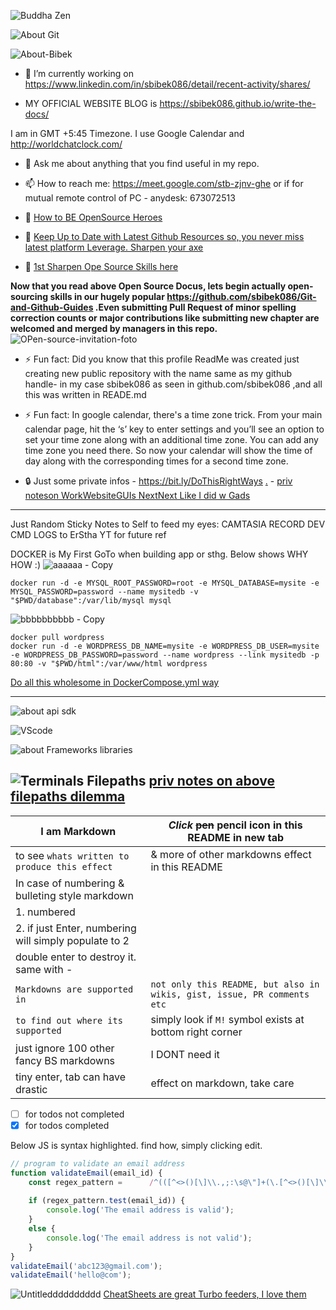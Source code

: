 ![Buddha Zen](https://user-images.githubusercontent.com/11883023/150837338-f0c237f0-ce29-4f8b-9c20-c2f34054f79b.jpg)

![About Git](https://user-images.githubusercontent.com/11883023/150847281-192341a7-7ad3-49e4-beb5-0c7934c8eebf.png)

![About-Bibek](https://user-images.githubusercontent.com/11883023/170458925-cb1673ac-f378-4e99-9369-9b4a5712abf3.jpg)

- 🔭 I’m currently working on https://www.linkedin.com/in/sbibek086/detail/recent-activity/shares/

- MY OFFICIAL WEBSITE BLOG is https://sbibek086.github.io/write-the-docs/

 I am in GMT +5:45 Timezone. I use Google Calendar and http://worldchatclock.com/
- 💬 Ask me about anything that you find useful in my repo.

- 📫 How to reach me: https://meet.google.com/stb-zjnv-ghe or if for mutual remote control of PC - anydesk: 673072513

- 📙 [How to BE OpenSource Heroes](https://opensource.guide/how-to-contribute/)
- 📙 [Keep Up to Date with Latest Github Resources so, you never miss latest platform Leverage. Sharpen your axe](https://github.blog/)    
- 📙 [1st Sharpen Ope Source Skills here](https://docs.github.com/en/communities)  

**Now that you read above Open Source Docus, lets begin actually open-sourcing skills in our hugely popular https://github.com/sbibek086/Git-and-Github-Guides .Even submitting Pull Request of minor spelling correction counts or major contributions like submitting new chapter are welcomed and merged by managers in this repo.**
![OPen-source-invitation-foto](https://user-images.githubusercontent.com/11883023/168205844-fab475cf-f632-4eff-89a1-a07b54f10ce8.png)

- ⚡ Fun fact: Did you know that this profile ReadMe was created just creating new public repository with the name same as my github handle- in my case sbibek086 as seen in github.com/sbibek086 ,and all this was written in READE.md
- ⚡ Fun fact: In google calendar, there's a time zone trick. From your main calendar page, hit the ‘s’ key to enter settings and you’ll see an option to set your time zone along with an additional time zone. You can add any time zone you need there. So now your calendar will show the time of day along with the corresponding times for a second time zone.  

- 🔒 Just some private infos - https://bit.ly/DoThisRightWays [.](https://gist.github.com/sbibek086/d7b400fb94f250b23fa8ea306de87f68#comments)
                             - [priv noteson WorkWebsiteGUIs NextNext Like I did w Gads](https://github.com/sbibek086/sbibek086.io/issues/13)
---
Just Random Sticky Notes to Self to feed my eyes:
CAMTASIA RECORD DEV CMD LOGS to ErStha YT for future ref

DOCKER is My First GoTo when building app or sthg. Below shows WHY HOW :)
![aaaaaa - Copy](https://user-images.githubusercontent.com/11883023/165359966-7c14c1d7-6922-40ce-b948-238f2f62d1ac.jpg)
```
docker run -d -e MYSQL_ROOT_PASSWORD=root -e MYSQL_DATABASE=mysite -e MYSQL_PASSWORD=password --name mysitedb -v "$PWD/database":/var/lib/mysql mysql
```
![bbbbbbbbbb - Copy](https://user-images.githubusercontent.com/11883023/166107791-cd87fdd5-0f18-4998-9b4e-027fcb712fa9.jpg)

```
docker pull wordpress
docker run -d -e WORDPRESS_DB_NAME=mysite -e WORDPRESS_DB_USER=mysite -e WORDPRESS_DB_PASSWORD=password --name wordpress --link mysitedb -p 80:80 -v "$PWD/html":/var/www/html wordpress
```
[Do all this wholesome in DockerCompose.yml way](https://sbibek086.github.io/write-the-docs/2022-04-30-YML-HowToWrite-ItsA2Zusage.html)

---
![about api sdk](https://user-images.githubusercontent.com/11883023/161394976-5e6e4a52-d88d-4c90-aacc-38eb3e8e5527.png)

![VScode](https://user-images.githubusercontent.com/11883023/167818448-58635e50-a442-4ee3-97f4-17c16cd2ad39.jpg)

![about Frameworks libraries](https://user-images.githubusercontent.com/11883023/161394716-8fa526a0-278e-41f1-a164-9df95fbf948e.png)

![Terminals Filepaths](https://user-images.githubusercontent.com/11883023/167841841-76ea9dd9-9351-4bba-994a-18cdf03db67f.jpg)
[priv notes on above filepaths dilemma](https://github.com/sbibek086/Git-and-Github-Guides/issues/4)
---
|**I am Markdown** | *Click* ~~pen~~ pencil icon in this README in new tab|
|  --------------------|---------------------------------------------------------------|
|to see `whats written to produce this effect` | & more of other markdowns effect in this README|
| In case of numbering & bulleting style markdown|                        |
|1. numbered                                                         |                      |
|2. if just Enter, numbering will simply populate to 2 |                  |
|double enter to destroy it. same with - |                    |
|`Markdowns are supported in` | `not only this README, but also in wikis, gist, issue, PR comments etc` |
| `to find out where its supported` | simply look if `M!` symbol exists at bottom right corner |
| just ignore 100  other fancy BS markdowns | I DONT need it |
| tiny enter, tab can have drastic | effect on markdown, take care |

- [ ] for todos not completed
- [X] for todos completed 

Below JS is syntax highlighted. find how, simply clicking edit.
```javascript
// program to validate an email address
function validateEmail(email_id) {
    const regex_pattern =      /^(([^<>()[\]\\.,;:\s@\"]+(\.[^<>()[\]\\.,;:\s@\"]+)*)|(\".+\"))@((\[[0-9]{1,3}\.[0-9]{1,3}\.[0-9]{1,3}\.[0-9]{1,3}\])|(([a-zA-Z\-0-9]+\.)+[a-zA-Z]{2,}))$/;
    
    if (regex_pattern.test(email_id)) {
        console.log('The email address is valid');
    }
    else {
        console.log('The email address is not valid');
    }
}
validateEmail('abc123@gmail.com');
validateEmail('hello@com');
```
![Untitledddddddddd](https://user-images.githubusercontent.com/11883023/175770518-7c0c691d-58bb-4264-9162-bed10d9c0940.png)
[CheatSheets are great Turbo feeders, I love them](https://www.pinterest.com/saarcblog/jus-myrequirements-devp-cheats/)
